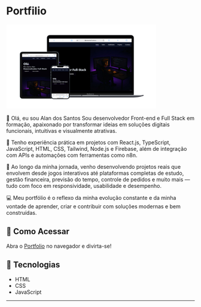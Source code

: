 # Portfilio

<img src="./assets/Portfolio.png" alt="Portfolio" width="400"/>

👋 Olá, eu sou Alan dos Santos
Sou desenvolvedor Front-end e Full Stack em formação, apaixonado por transformar ideias em soluções digitais funcionais, intuitivas e visualmente atrativas.

🚀 Tenho experiência prática em projetos com React.js, TypeScript, JavaScript, HTML, CSS, Tailwind, Node.js e Firebase, além de integração com APIs e automações com ferramentas como n8n.

🎯 Ao longo da minha jornada, venho desenvolvendo projetos reais que envolvem desde jogos interativos até plataformas completas de estudo, gestão financeira, previsão do tempo, controle de pedidos e muito mais — tudo com foco em responsividade, usabilidade e desempenho.

💻 Meu portfólio é o reflexo da minha evolução constante e da minha vontade de aprender, criar e contribuir com soluções modernas e bem construídas.

## 🚀 Como Acessar
Abra o <a href="https://alansantos401.github.io/Portfolio/" target="_blank" rel="noopener noreferrer">Portfolio</a> no navegador e divirta-se!

## 📁 Tecnologias
- HTML
- CSS
- JavaScript

---
